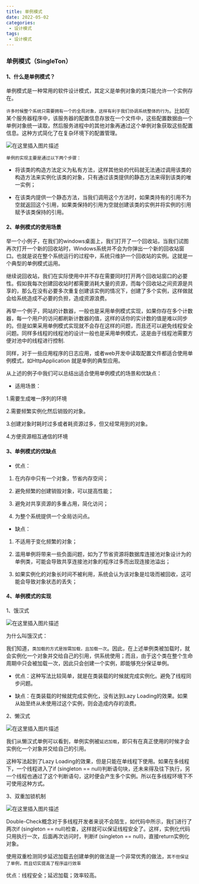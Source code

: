 ```yaml
---
title: 单例模式
date: 2022-05-02
categories:
 - 设计模式
tags:
 - 设计模式
---
```


### 单例模式（SingleTon）

#### 1、什么是单例模式？

单例模式是一种常用的软件设计模式，其定义是单例对象的类只能允许一个实例存在。

`许多时候整个系统只需要拥有一个的全局对象，这样有利于我们协调系统整体的行为`。比如在某个服务器程序中，该服务器的配置信息存放在一个文件中，这些配置数据由一个单例对象统一读取，然后服务进程中的其他对象再通过这个单例对象获取这些配置信息。这种方式简化了在复杂环境下的配置管理。

![在这里插入图片描述](https://img-blog.csdnimg.cn/74641354f8124fea84f333d7d59d0b42.png?x-oss-process=image/watermark,type_d3F5LXplbmhlaQ,shadow_50,text_Q1NETiBAbGVlZGNvZGVKb2huMDE=,size_20,color_FFFFFF,t_70,g_se,x_16)

`单例的实现主要是通过以下两个步骤：`

* 将该类的构造方法定义为私有方法，这样其他处的代码就无法通过调用该类的构造方法来实例化该类的对象，只有通过该类提供的静态方法来得到该类的唯一实例；

* 在该类内提供一个静态方法，当我们调用这个方法时，如果类持有的引用不为空就返回这个引用，如果类保持的引用为空就创建该类的实例并将实例的引用赋予该类保持的引用。

#### 2、单例模式的使用场景

举一个小例子，在我们的windows桌面上，我们打开了一个回收站，当我们试图再次打开一个新的回收站时，Windows系统并不会为你弹出一个新的回收站窗口。也就是说在整个系统运行的过程中，系统只维护一个回收站的实例。这就是一个典型的单例模式运用。

继续说回收站，我们在实际使用中并不存在需要同时打开两个回收站窗口的必要性。假如我每次创建回收站时都需要消耗大量的资源，而每个回收站之间资源是共享的，那么在没有必要多次重复创建该实例的情况下，创建了多个实例，这样做就会给系统造成不必要的负担，造成资源浪费。

再举一个例子，网站的计数器，一般也是采用单例模式实现，如果你存在多个计数器，每一个用户的访问都刷新计数器的值，这样的话你的实计数的值是难以同步的。但是如果采用单例模式实现就不会存在这样的问题，而且还可以避免线程安全问题。同样多线程的线程池的设计一般也是采用单例模式，这是由于线程池需要方便对池中的线程进行控制.

 同样，对于一些应用程序的日志应用，或者web开发中读取配置文件都适合使用单例模式，如HttpApplication 就是单例的典型应用。

从上述的例子中我们可以总结出适合使用单例模式的场景和优缺点：

* 适用场景：

1.需要生成唯一序列的环境

2.需要频繁实例化然后销毁的对象。

3.创建对象时耗时过多或者耗资源过多，但又经常用到的对象。 

4.方便资源相互通信的环境

#### 3、单例模式的优缺点

* 优点：

1. 在内存中只有一个对象，节省内存空间；

2. 避免频繁的创建销毁对象，可以提高性能；

3. 避免对共享资源的多重占用，简化访问；

4. 为整个系统提供一个全局访问点。

* 缺点：

1. 不适用于变化频繁的对象；

2. 滥用单例将带来一些负面问题，如为了节省资源将数据库连接池对象设计为的单例类，可能会导致共享连接池对象的程序过多而出现连接池溢出；

3. 如果实例化的对象长时间不被利用，系统会认为该对象是垃圾而被回收，这可能会导致对象状态的丢失；

#### 4、单例模式的实现

1、饿汉式

![在这里插入图片描述](https://img-blog.csdnimg.cn/ca3e712cf3b840029882797581c006d1.png?x-oss-process=image/watermark,type_d3F5LXplbmhlaQ,shadow_50,text_Q1NETiBAbGVlZGNvZGVKb2huMDE=,size_17,color_FFFFFF,t_70,g_se,x_16)

为什么叫饿汉式：

我们知道，`类加载的方式是按需加载，且加载一次`。因此，在上述单例类被加载时，就会实例化一个对象并交给自己的引用，供系统使用；而且，由于这个类在整个生命周期中只会被加载一次，因此只会创建一个实例，即能够充分保证单例。

* 优点：这种写法比较简单，就是在类装载的时候就完成实例化。避免了线程同步问题。

* 缺点：在类装载的时候就完成实例化，没有达到Lazy Loading的效果。如果从始至终从未使用过这个实例，则会造成内存的浪费。


2、懒汉式

![在这里插入图片描述](https://img-blog.csdnimg.cn/46d7255c88b04a158c17531cfd3cadf1.png?x-oss-process=image/watermark,type_d3F5LXplbmhlaQ,shadow_50,text_Q1NETiBAbGVlZGNvZGVKb2huMDE=,size_15,color_FFFFFF,t_70,g_se,x_16)

我们从懒汉式单例可以看到，单例实例被`延迟加载`，即只有在真正使用的时候才会实例化一个对象并交给自己的引用。

这种写法起到了Lazy Loading的效果，但是只能在单线程下使用。如果在多线程下，一个线程进入了if (singleton == null)判断语句块，还未来得及往下执行，另一个线程也通过了这个判断语句，这时便会产生多个实例。所以在多线程环境下不可使用这种方式。

3、双重加锁机制

![在这里插入图片描述](https://img-blog.csdnimg.cn/a1e59a41e861487aa6d27c9106792df3.png?x-oss-process=image/watermark,type_d3F5LXplbmhlaQ,shadow_50,text_Q1NETiBAbGVlZGNvZGVKb2huMDE=,size_14,color_FFFFFF,t_70,g_se,x_16)

Double-Check概念对于多线程开发者来说不会陌生，如代码中所示，我们进行了两次if (singleton == null)检查，这样就可以保证线程安全了。这样，实例化代码只用执行一次，后面再次访问时，判断if (singleton == null)，直接return实例化对象。

使用双重检测同步延迟加载去创建单例的做法是一个非常优秀的做法，`其不但保证了单例，而且切实提高了程序运行效率`

优点：线程安全；延迟加载；效率较高。



